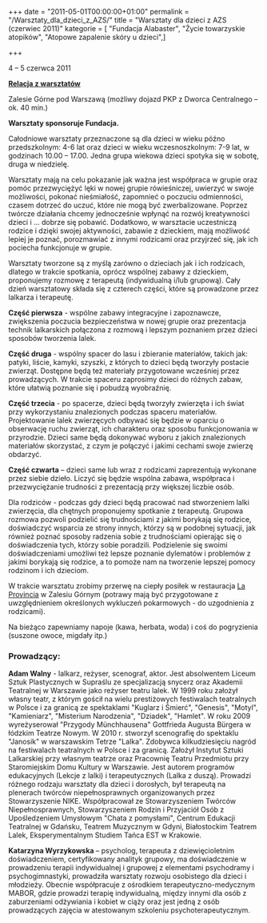 +++
date = "2011-05-01T00:00:00+01:00"
permalink = "/Warsztaty_dla_dzieci_z_AZS/"
title = "Warsztaty dla dzieci z AZS (czerwiec 2011)"
kategorie = [ "Fundacja Alabaster", "Życie towarzyskie atopików", "Atopowe zapalenie skóry u dzieci",]

+++

4 – 5 czerwca 2011

**[Relacja z warsztatów](http://fundacja-alabaster.org.pl/?p=880)**

Zalesie Górne pod Warszawą (możliwy dojazd PKP z Dworca Centralnego – ok. 40 min.)

**Warsztaty sponsoruje Fundacja.**

Całodniowe warsztaty przeznaczone są dla dzieci w wieku późno przedszkolnym: 4-6 lat oraz dzieci w wieku wczesnoszkolnym: 7-9 lat, w godzinach 10.00 – 17.00. Jedna grupa wiekowa dzieci spotyka się w sobotę, druga w niedzielę.

Warsztaty mają na celu pokazanie jak ważna jest współpraca w grupie oraz pomóc przezwyciężyć lęki w nowej grupie rówieśniczej, uwierzyć w swoje możliwości, pokonać nieśmiałość, zapomnieć o poczuciu odmienności, czasem dotrzeć do uczuć, które nie mogą być zwerbalizowane. Poprzez twórcze działania chcemy jednocześnie wpłynąć na rozwój kreatywności dzieci i ... dobrze się pobawić. Dodatkowo, w warsztacie uczestniczą rodzice i dzięki swojej aktywności, zabawie z dzieckiem, mają możliwość lepiej je poznać, porozmawiać z innymi rodzicami oraz przyjrzeć się, jak ich pociecha funkcjonuje w grupie.

Warsztaty tworzone są z myślą zarówno o dzieciach jak i ich rodzicach, dlatego w trakcie spotkania, oprócz wspólnej zabawy z dzieckiem, proponujemy rozmowę z terapeutą (indywidualną i/lub grupową). Cały dzień warsztatowy składa się z czterech części, które są prowadzone przez lalkarza i terapeutę.

**Część pierwsza** - wspólne zabawy integracyjne i zapoznawcze, zwiększenia poczucia bezpieczeństwa w nowej grupie oraz prezentacja technik lalkarskich połączona z rozmową i lepszym poznaniem przez dzieci sposobów tworzenia lalek.

**Część druga** - wspólny spacer do lasu i zbieranie materiałów, takich jak: patyki, liście, kamyki, szyszki, z których to dzieci będą tworzyły postacie zwierząt. Dostępne będą też materiały przygotowane wcześniej przez prowadzących. W trakcie spaceru zaprosimy dzieci do różnych zabaw, które ułatwią poznanie się i pobudzą wyobraźnię.

**Część trzecia** - po spacerze, dzieci będą tworzyły zwierzęta i ich świat przy wykorzystaniu znalezionych podczas spaceru materiałów. Projektowanie lalek zwierzęcych odbywać się będzie w oparciu o obserwację ruchu zwierząt, ich charakteru oraz sposobu funkcjonowania w przyrodzie. Dzieci same będą dokonywać wyboru z jakich znalezionych materiałów skorzystać, z czym je połączyć i jakimi cechami swoje zwierzę obdarzyć.

**Część czwarta** – dzieci same lub wraz z rodzicami zaprezentują wykonane przez siebie dzieło. Liczyć się będzie wspólna zabawa, współpraca i przezwyciężanie trudności z prezentacją przy większej liczbie osób.

Dla rodziców - podczas gdy dzieci będą pracować nad stworzeniem lalki zwierzęcia, dla chętnych proponujemy spotkanie z terapeutą. Grupowa rozmowa pozwoli podzielić się trudnościami z jakimi borykają się rodzice, doświadczyć wsparcia ze strony innych, którzy są w podobnej sytuacji, jak również poznać sposoby radzenia sobie z trudnościami opierając się o doświadczenia tych, którzy sobie poradzili. Podzielenie się swoimi doświadczeniami umożliwi też lepsze poznanie dylematów i problemów z jakimi borykają się rodzice, a to pomoże nam na tworzenie lepszej pomocy rodzinom i ich dzieciom.

W trakcie warsztatu zrobimy przerwę na ciepły posiłek w restauracja [La Provincia](http://www.facebook.com/laprovincia.zalesiegorne?sk=info) w Zalesiu Górnym (potrawy mają być przygotowane z uwzględnieniem określonych wykluczeń pokarmowych - do uzgodnienia z rodzicami).

Na bieżąco zapewniamy napoje (kawa, herbata, woda) i coś do pogryzienia (suszone owoce, migdały itp.)

### Prowadzący:

**Adam Walny** - lalkarz, reżyser, scenograf, aktor. Jest absolwentem Liceum Sztuk Plastycznych w Supraślu ze specjalizacją snycerz oraz Akademii Teatralnej w Warszawie jako reżyser teatru lalek. W 1999 roku założył własny teatr, z którym gościł na wielu prestiżowych festiwalach teatralnych w Polsce i za granicą ze spektaklami "Kuglarz i Śmierć", "Genesis", "Motyl", "Kamieniarz", "Misterium Narodzenia", "Dziadek", "Hamlet". W roku 2009 wyreżyserował "Przygody Münchhausena" Gottfrieda Augusta Bürgera w łódzkim Teatrze Nowym. W 2010 r. stworzył scenografię do spektaklu "Janosik" w warszawskim Tetrze "Lalka". Zdobywca kilkudziesięciu nagród na festiwalach teatralnych w Polsce i za granicą. Założył Instytut Sztuki Lalkarskiej przy własnym teatrze oraz Pracownię Teatru Przedmiotu przy Staromiejskim Domu Kultury w Warszawie. Jest autorem programów edukacyjnych (Lekcje z lalki) i terapeutycznych (Lalka z duszą). Prowadzi różnego rodzaju warsztaty dla dzieci i dorosłych, był terapeutą na plenerach twórców niepełnosprawnych organizowanych przez Stowarzyszenie NIKE. Współpracował ze Stowarzyszeniem Twórców Niepełnosprawnych, Stowarzyszeniem Rodzin i Przyjaciół Osób z Upośledzeniem Umysłowym "Chata z pomysłami", Centrum Edukacji Teatralnej w Gdańsku, Teatrem Muzycznym w Gdyni, Białostockim Teatrem Lalek, Eksperymentalnym Studiem Tańca EST w Krakowie.

**Katarzyna Wyrzykowska** – psycholog, terapeuta z dziewięcioletnim doświadczeniem, certyfikowany analityk grupowy, ma doświadczenie w prowadzeniu terapii indywidualnej i grupowej z elementami psychodramy i psychogimnastyki, prowadziła warsztaty rozwoju osobistego dla dzieci i młodzieży. Obecnie współpracuje z ośrodkiem terapeutyczno-medycznym MABOR, gdzie prowadzi terapię indywidualną, między innymi dla osób z zaburzeniami odżywiania i kobiet w ciąży oraz jest jedną z osób prowadzących zajęcia w atestowanym szkoleniu psychoterapeutycznym.
